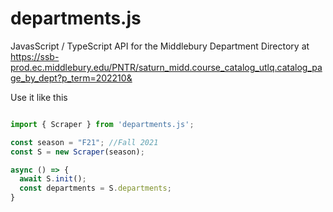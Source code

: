 # departments.js
JavasScript / TypeScript API for the Middlebury Department Directory at https://ssb-prod.ec.middlebury.edu/PNTR/saturn_midd.course_catalog_utlq.catalog_page_by_dept?p_term=202210&


Use it like this
```js

import { Scraper } from 'departments.js';

const season = "F21"; //Fall 2021
const S = new Scraper(season);

async () => {
  await S.init();
  const departments = S.departments;
}






```

